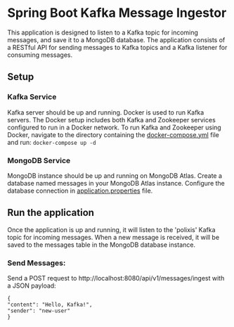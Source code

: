 # Spring Boot Kafka Message Ingestor

This application is designed to listen to a Kafka topic for incoming messages, and save it to a MongoDB database.
The application consists of a RESTful API for sending messages to Kafka topics and a Kafka listener for consuming messages.

## **Setup**

### Kafka Service
Kafka server should be up and running. Docker is used to run Kafka servers. 
The Docker setup includes both Kafka and Zookeeper services configured to run in a Docker network.
To run Kafka and Zookeeper using Docker, navigate to the directory containing the [docker-compose.yml](docker-compose.yml) file and run:
``docker-compose up -d
``


### MongoDB Service
MongoDB instance should be up and running on MongoDB Atlas.
Create a database named messages in your MongoDB Atlas instance.
Configure the database connection in [application.properties](src%2Fmain%2Fresources%2Fapplication.properties) file.


## **Run the application**
Once the application is up and running, it will listen to the
'polixis' Kafka topic for incoming messages.
When a new message is received,
it will be saved to the messages table in the MongoDB database instance.

### Send Messages:


Send a POST request to http://localhost:8080/api/v1/messages/ingest with a JSON payload:

```
{
"content": "Hello, Kafka!",
"sender": "new-user"
}
```
